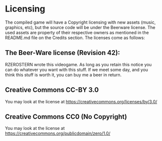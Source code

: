 # Licensing
The compiled game will have a Copyright licensing with new assets (music, graphics, etc), but the source code will be under the Beerware license. The used assets are property of their respective owners as mentioned in the README.md file on the Credits section. The licenses come as follows:

## The Beer-Ware license (Revision 42):
RZEROSTERN wrote this videogame.  As long as you retain this notice you can do whatever you want with this stuff. If we meet some day, and you think this stuff is worth it, you can buy me a beer in return.

## Creative Commons CC-BY 3.0
You may look at the license at https://creativecommons.org/licenses/by/3.0/

## Creative Commons CC0 (No Copyright)
You may look at the license at https://creativecommons.org/publicdomain/zero/1.0/